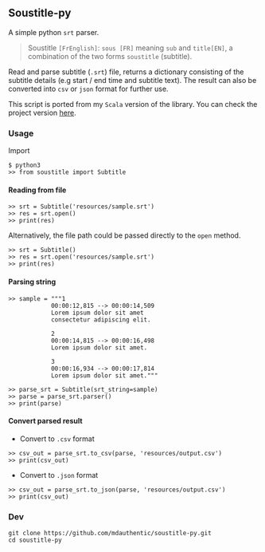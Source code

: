 ## Soustitle-py

A simple python `srt` parser.

>Soustitle `[FrEnglish]`: `sous [FR]` meaning `sub` and `title[EN]`, a combination of the two forms `soustitle` (subtitle).

Read and parse subtitle (`.srt`) file, returns a dictionary consisting of the subtitle details (e.g start / end time and subtitle text). The result can also be converted into `csv` or `json` format for further use.

This script is ported from my `Scala` version of the library. You can check the project version [here](https://github.com/mdauthentic/sous-title).

### Usage

Import
```python3
$ python3
>> from soustitle import Subtitle
```

#### Reading from file

```python3
>> srt = Subtitle('resources/sample.srt')
>> res = srt.open()
>> print(res)
```

Alternatively, the file path could be passed directly to the `open` method.

```python3
>> srt = Subtitle()
>> res = srt.open('resources/sample.srt')
>> print(res)
```

#### Parsing string
```python3
>> sample = """1
            00:00:12,815 --> 00:00:14,509
            Lorem ipsum dolor sit amet
            consectetur adipiscing elit.

            2
            00:00:14,815 --> 00:00:16,498
            Lorem ipsum dolor sit amet.

            3
            00:00:16,934 --> 00:00:17,814
            Lorem ipsum dolor sit amet."""

>> parse_srt = Subtitle(srt_string=sample)
>> parse = parse_srt.parser()
>> print(parse)
```

#### Convert parsed result

- Convert to `.csv` format

```python3
>> csv_out = parse_srt.to_csv(parse, 'resources/output.csv')
>> print(csv_out)
```

- Convert to `.json` format

```python3
>> csv_out = parse_srt.to_json(parse, 'resources/output.csv')
>> print(csv_out)
```

### Dev
```
git clone https://github.com/mdauthentic/soustitle-py.git
cd soustitle-py
```